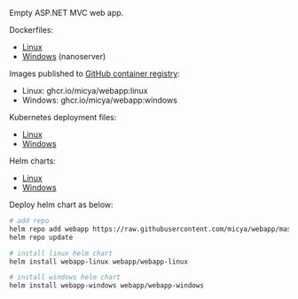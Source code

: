 Empty ASP.NET MVC web app.

Dockerfiles:

- [Linux](dockerfile/linux.dockerfile)
- [Windows](dockerfile/windows.dockerfile) (nanoserver)

Images published to [GitHub container registry](https://github.com/users/micya/packages/container/package/webapp):

- Linux: ghcr.io/micya/webapp:linux
- Windows: ghcr.io/micya/webapp:windows

Kubernetes deployment files:

- [Linux](deployment/webapp-linux.yaml)
- [Windows](deployment/webapp-windows.yaml)

Helm charts:
- [Linux](charts/webapp-linux)
- [Windows](charts/webapp-windows)

Deploy helm chart as below:

```bash
# add repo
helm repo add webapp https://raw.githubusercontent.com/micya/webapp/master/charts
helm repo update

# install linux helm chart
helm install webapp-linux webapp/webapp-linux

# install windows helm chart
helm install webapp-windows webapp/webapp-windows
```
